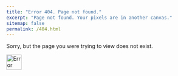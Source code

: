 ```yaml
---
title: "Error 404. Page not found."
excerpt: "Page not found. Your pixels are in another canvas."
sitemap: false
permalink: /404.html
---
```


Sorry, but the page you were trying to view does not exist.

<img src="https://sakshambhutani.xyz/images/404.png" alt="Error 404" height="40vh"/>

<script type="text/javascript">
  var GOOG_FIXURL_LANG = 'en';
  var GOOG_FIXURL_SITE = '{{ site.url }}'
</script>
<script type="text/javascript"
  src="//linkhelp.clients.google.com/tbproxy/lh/wm/fixurl.js">
</script>
